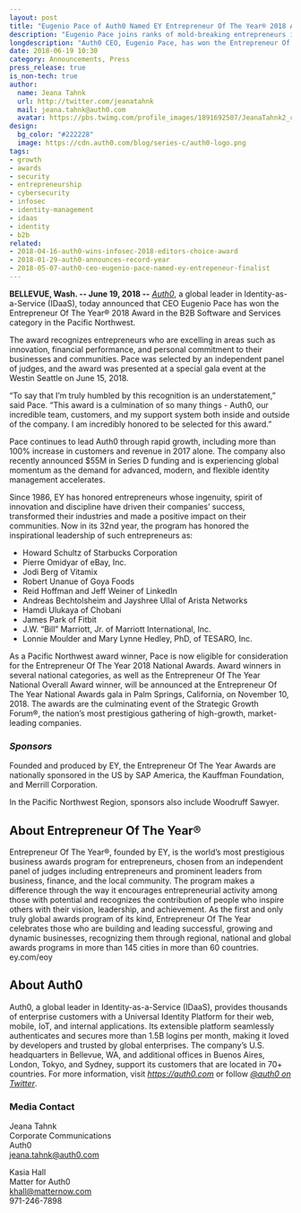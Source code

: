```yaml
---
layout: post
title: "Eugenio Pace of Auth0 Named EY Entrepreneur Of The Year® 2018 Award Winner in the Pacific Northwest"
description: "Eugenio Pace joins ranks of mold-breaking entrepreneurs in B2B Software and Services category"
longdescription: "Auth0 CEO, Eugenio Pace, has won the Entrepreneur Of The Year® 2018 Award in the B2B Software and Services category in the Pacific Northwest. The award recognizes entrepreneurs who are excelling in areas such as innovation, financial performance, and personal commitment to their businesses and communities."
date: 2018-06-19 10:30
category: Announcements, Press
press_release: true
is_non-tech: true
author:
  name: Jeana Tahnk
  url: http://twitter.com/jeanatahnk
  mail: jeana.tahnk@auth0.com
  avatar: https://pbs.twimg.com/profile_images/1891692507/JeanaTahnk2_crop_400x400.jpg
design:
  bg_color: "#222228"
  image: https://cdn.auth0.com/blog/series-c/auth0-logo.png
tags:
- growth
- awards
- security
- entrepreneurship
- cybersecurity
- infosec
- identity-management
- idaas
- identity
- b2b
related:
- 2018-04-16-auth0-wins-infosec-2018-editors-choice-award
- 2018-01-29-auth0-announces-record-year
- 2018-05-07-auth0-ceo-eugenio-pace-named-ey-entrepeneur-finalist
---
```


**BELLEVUE, Wash. -- June 19, 2018 --** [_Auth0_](https://auth0.com/), a global leader in Identity-as-a-Service (IDaaS), today announced that CEO Eugenio Pace has won the Entrepreneur Of The Year® 2018 Award in the B2B Software and Services category in the Pacific Northwest.

The award recognizes entrepreneurs who are excelling in areas such as innovation, financial performance, and personal commitment to their businesses and communities. Pace was selected by an independent panel of judges, and the award was presented at a special gala event at the Westin Seattle on June 15, 2018.

“To say that I’m truly humbled by this recognition is an understatement,” said Pace. “This award is a culmination of so many things - Auth0, our incredible team, customers, and my support system both inside and outside of the company. I am incredibly honored to be selected for this award.”

Pace continues to lead Auth0 through rapid growth, including more than 100% increase in customers and revenue in 2017 alone. The company also recently announced $55M in Series D funding and is experiencing global momentum as the demand for advanced, modern, and flexible identity management accelerates.

Since 1986, EY has honored entrepreneurs whose ingenuity, spirit of innovation and discipline have driven their companies’ success, transformed their industries and made a positive impact on their communities. Now in its 32nd year, the program has honored the inspirational leadership of such entrepreneurs as:

- Howard Schultz of Starbucks Corporation
- Pierre Omidyar of eBay, Inc.
- Jodi Berg of Vitamix
- Robert Unanue of Goya Foods
- Reid Hoffman and Jeff Weiner of LinkedIn
- Andreas Bechtolsheim and Jayshree Ullal of Arista Networks
- Hamdi Ulukaya of Chobani
- James Park of Fitbit
- J.W. “Bill” Marriott, Jr. of Marriott International, Inc.
- Lonnie Moulder and Mary Lynne Hedley, PhD, of TESARO, Inc.

As a Pacific Northwest award winner, Pace is now eligible for consideration for the Entrepreneur Of The Year 2018 National Awards. Award winners in several national categories, as well as the Entrepreneur Of The Year National Overall Award winner, will be announced at the Entrepreneur Of The Year National Awards gala in Palm Springs, California, on November 10, 2018. The awards are the culminating event of the Strategic Growth Forum®, the nation’s most prestigious gathering of high-growth, market-leading companies.

### _Sponsors_

Founded and produced by EY, the Entrepreneur Of The Year Awards are nationally sponsored in the US by SAP America, the Kauffman Foundation, and Merrill Corporation.

In the Pacific Northwest Region, sponsors also include Woodruff Sawyer.

## About Entrepreneur Of The Year®

Entrepreneur Of The Year®, founded by EY, is the world’s most prestigious business awards program for entrepreneurs, chosen from an independent panel of judges including entrepreneurs and prominent leaders from business, finance, and the local community. The program makes a difference through the way it encourages entrepreneurial activity among those with potential and recognizes the contribution of people who inspire others with their vision, leadership, and achievement. As the first and only truly global awards program of its kind, Entrepreneur Of The Year celebrates those who are building and leading successful, growing and dynamic businesses, recognizing them through regional, national and global awards programs in more than 145 cities in more than 60 countries. ey.com/eoy

## About Auth0

Auth0, a global leader in Identity-as-a-Service (IDaaS), provides thousands of enterprise customers with a Universal Identity Platform for their web, mobile, IoT, and internal applications. Its extensible platform seamlessly authenticates and secures more than 1.5B logins per month, making it loved by developers and trusted by global enterprises. The company’s U.S. headquarters in Bellevue, WA, and additional offices in Buenos Aires, London, Tokyo, and Sydney, support its customers that are located in 70+ countries.
For more information, visit [_https://auth0.com_](https://auth0.com/) or follow [_@auth0 on Twitter_](https://twitter.com/auth0).

### Media Contact

Jeana Tahnk<br>
Corporate Communications<br>
Auth0<br>
[jeana.tahnk@auth0.com](mailto:jeana.tahnk@auth0.com)

Kasia Hall<br>
Matter for Auth0<br>
[khall@matternow.com](mailto:khall@matternow.com)<br>
971-246-7898
